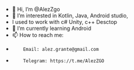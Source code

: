 - 👋 Hi, I’m @AlezZgo
- 👀 I’m interested in Kotlin, Java, Android studio, 
- I used to work with c# Unity, c++ Desctop 
- 🌱 I’m currently learning Android
- 📫 How to reach me: 
-         Email: alez.grante@gmail.com
-         Telegram: https://t.me/AlezZGO

<!---
AlezZgo/AlezZgo is a ✨ special ✨ repository because its `README.md` (this file) appears on your GitHub profile.
You can click the Preview link to take a look at your changes.
--->
